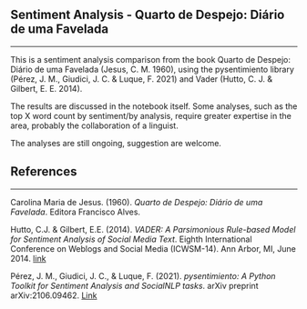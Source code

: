 ## Sentiment Analysis - Quarto de Despejo: Diário de uma Favelada
---
This is a sentiment analysis comparison from the book Quarto de Despejo: Diário de uma Favelada (Jesus, C. M. 1960), using the pysentimiento library (Pérez, J. M., Giudici, J. C. & Luque, F. 2021) and Vader (Hutto, C. J. & Gilbert, E. E. 2014).

The results are discussed in the notebook itself. Some analyses, such as the top X word count by sentiment/by analysis, require greater expertise in the area, probably the collaboration of a linguist.

The analyses are still ongoing, suggestion are welcome.

## References
---
Carolina Maria de Jesus. (1960). *Quarto de Despejo: Diário de uma Favelada*. Editora Francisco Alves.

Hutto, C.J. & Gilbert, E.E. (2014). *VADER: A Parsimonious Rule-based Model for Sentiment Analysis of Social Media Text*. Eighth International Conference on Weblogs and Social Media (ICWSM-14). Ann Arbor, MI, June 2014. [link](https://github.com/cjhutto/vaderSentiment)

Pérez, J. M., Giudici, J. C., & Luque, F. (2021). *pysentimiento: A Python Toolkit for Sentiment Analysis and SocialNLP tasks*. arXiv preprint arXiv:2106.09462. [Link](https://arxiv.org/abs/2106.09462)

